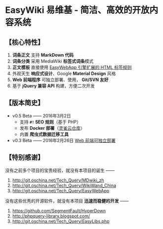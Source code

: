 # EasyWiki 易维基 - 简洁、高效的开放内容系统


## 【核心特性】

 1. **词条正文** 支持 **MarkDown 代码**
 2. **词条分类** 采用 MediaWiki **标签式词条**模式
 3. **正文模板** 直接使用 [EasyWebApp 引擎扩展的 HTML 标签规则](http://git.oschina.net/Tech_Query/EasyWebApp#三-数据填充)
 4. 外观天生 **响应式设计**、Google **Material Design** 风格
 5. **Web 前端程序** 可独立部署、使用， **Git/SVN 友好**
 6. 基于 **jQuery 兼容 API** 构建，方便二次开发


## 【版本简史】

 - v0.5 Beta —— 2016年3月2日
   - 支持 **`#!` SEO 规则**（基于 PHP）
   - 发布 **Docker 部署**（[灵雀云仓库](https://hub.alauda.cn/repos/techquery/easywiki)）
   - 内置 **爬虫式数据迁移工具**
 - v0.3 Beta —— 2016年2月26日  [Web 前端可独立部署](http://git.oschina.net/Tech_Query/EasyWiki/milestones/1)


## 【特别感谢】

没有之前多个项目的宝贵经验，就没有本项目的诞生 ——

 1. http://git.oschina.net/Tech_Query/MDwiki_zh
 2. http://git.oschina.net/Tech_Query/WikiWand_China
 3. http://git.oschina.net/Tech_Query/EasyWebApp

没有这些优秀的开源软件，就没有本项目 **迅速而稳健的开发** ——

 1. https://github.com/SegmentFault/HyperDown
 2. http://phpquery-library.blogspot.com/
 3. http://git.oschina.net/Tech_Query/EasyLibs.php